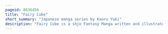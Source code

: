 ```yaml
---
pageid: 8636456
title: "Fairy Cube"
short_summary: "Japanese manga series by Kaoru Yuki"
description: "Fairy Cube is a shjo Fantasy Manga written and illustrated by Kaori Yuki. Fairy Cube Chapters were published from february 2005 to 2006 as a Serial in the japanese Manga Magazine Hana to yume and were collected by Hakusensha into three Bound Volumes and published from october 2005 to july 2006. A related short Story psycho Knocker appeared in the october 2004 Issues of the same Magazine. Yuki began fairy Cube with the Intent of writing a short Manga. Set in a fictional Universe in which a fairy-inhabited Otherworld exists alongside present-day Earth, the Series focuses on Ian Hasumi, a Teenager who can see Fairies, and his Childhood Friend Rin. After ian's Body is stolen he begins on a Journey to reclaim it and soon finds himself in Conflict with a Group of Fairies who hope to capture Earth by opening a Pathway from the other."
---
```

